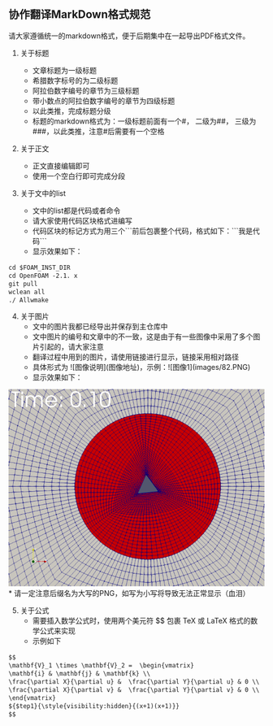 ## 协作翻译MarkDown格式规范

请大家遵循统一的markdown格式，便于后期集中在一起导出PDF格式文件。

1. 关于标题
    * 文章标题为一级标题 
    * 希腊数字标号的为二级标题
    * 阿拉伯数字编号的章节为三级标题
    * 带小数点的阿拉伯数字编号的章节为四级标题
    * 以此类推，完成标题分级
    * 标题的markdown格式为：一级标题前面有一个#， 二级为##， 三级为###，以此类推，注意#后需要有一个空格

2. 关于正文
    * 正文直接编辑即可
    * 使用一个空白行即可完成分段

3. 关于文中的list
    * 文中的list都是代码或者命令
    * 请大家使用代码区块格式进编写
    * 代码区块的标记方式为用三个\`\`\`前后包裹整个代码，格式如下：\`\`\`我是代码\`\`\`
    * 显示效果如下：
```
cd $FOAM_INST_DIR
cd OpenFOAM -2.1. x
git pull
wclean all
./ Allwmake
```

4. 关于图片
    * 文中的图片我都已经导出并保存到主仓库中
    * 文中图片的编号和文章中的不一致，这是由于有一些图像中采用了多个图片引起的，请大家注意
    * 翻译过程中用到的图片，请使用链接进行显示，链接采用相对路径
    * 具体形式为 \!\[图像说明\]\(图像地址\)，示例：\!\[图像1\]\(images/82.PNG\)
    * 显示效果如下：

![图像1](images/82.PNG)
    * 请一定注意后缀名为大写的PNG，如写为小写将导致无法正常显示（血泪）

5. 关于公式
    * 需要插入数学公式时，使用两个美元符 $$ 包裹 TeX 或 LaTeX 格式的数学公式来实现
    * 示例如下
```
$$
\mathbf{V}_1 \times \mathbf{V}_2 =  \begin{vmatrix} 
\mathbf{i} & \mathbf{j} & \mathbf{k} \\
\frac{\partial X}{\partial u} &  \frac{\partial Y}{\partial u} & 0 \\
\frac{\partial X}{\partial v} &  \frac{\partial Y}{\partial v} & 0 \\
\end{vmatrix}
${$tep1}{\style{visibility:hidden}{(x+1)(x+1)}}
$$
```
